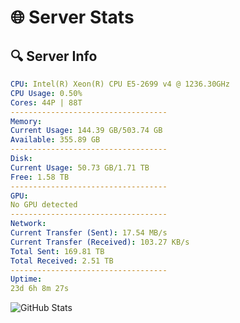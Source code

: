 # 🌐 Server Stats
## 🔍 Server Info
```yaml
CPU: Intel(R) Xeon(R) CPU E5-2699 v4 @ 1236.30GHz
CPU Usage: 0.50%
Cores: 44P | 88T
-----------------------------------
Memory:
Current Usage: 144.39 GB/503.74 GB
Available: 355.89 GB
-----------------------------------
Disk:
Current Usage: 50.73 GB/1.71 TB
Free: 1.58 TB
-----------------------------------
GPU:
No GPU detected
-----------------------------------
Network:
Current Transfer (Sent): 17.54 MB/s
Current Transfer (Received): 103.27 KB/s
Total Sent: 169.81 TB
Total Received: 2.51 TB
-----------------------------------
Uptime:
23d 6h 8m 27s
```
![GitHub Stats](https://img.shields.io/badge/Updated-2025-03-03_04:51:45-blue)
